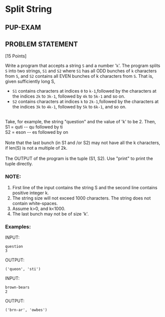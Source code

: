 # Split String
## PUP-EXAM
## PROBLEM STATEMENT
[15 Points]

Write a program that accepts a string ```S``` and a number '```k```'. The program splits ```S``` into two strings, ```S1``` and ```S2``` where ```S1``` has all ODD bunches of ```k``` characters from ```S```, and ```S2``` contains all EVEN bunches of k characters from ```S```. That is, given sufficiently long S, 
* ```S1``` contains characters at indices ```0``` to ```k-1```,followed by the characters at the indices ```2k``` to ```3k-1```, followed by ```4k``` to ```5k-1``` and so on.  
* ```S2``` contains characters at indices ```k``` to ```2k-1```,followed by the characters at the indices `3k` to `4k-1`, followed by `5k` to `6k-1`, and so on.
<br>
Take, for example, the string "question" and the value of 'k' to be 2. Then, <br>
S1 = quti     -- qu followed by ti<br>
S2 = eson     -- es followed by on<br>
<br>
Note that the last bunch (in S1 and /or S2) may not have all the k characters, if len(S) is not a multiple of 2k.<br>
<br>
The OUTPUT of the program is the tuple (S1, S2).  Use "print" to print the tuple directly.<br>

### NOTE:  
1. First line of the input contains the string S and the second line contains positive integer k. 
2. The string size will not exceed 1000 characters. The string does not contain white-spaces.
3. Assume k>0, and k<1000.
4. The last bunch may not be of size 'k'.

### Examples:

INPUT:
```
question
3
```
OUTPUT:
```
('queon', 'sti')
```
INPUT:
```
brown-bears
2
```
OUTPUT:
```
('brn-ar', 'owbes')
```
